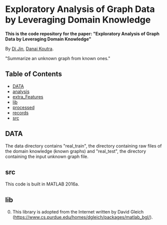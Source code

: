 # Exploratory Analysis of Graph Data by Leveraging Domain Knowledge

**This is the code repository for the paper: "Exploratory Analysis of Graph Data by Leveraging Domain Knowledge"**

By [Di Jin](http://www-personal.umich.edu/~dijin/), [Danai Koutra](http://web.eecs.umich.edu/~dkoutra/).

"Summarize an unknown graph from known ones."

## Table of Contents
- [DATA](#DATA)
- [analysis](#analysis)
- [extra_Features](#extra_Features)
- [lib](#lib)
- [processed](#processed)
- [records](#records)
- [src](#src)


## DATA
The data directory contains "real_train", the directory containing raw files of the domain knowledge (known graphs) and "real_test", the directory containing the input unknown graph file.

## src

This code is built in MATLAB 2016a.

## lib

0. This library is adopted from the Internet written by David Gleich (https://www.cs.purdue.edu/homes/dgleich/packages/matlab_bgl/).

